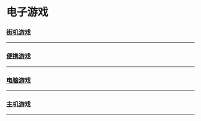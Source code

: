 # 电子游戏

### [街机游戏](arcade-games/index)

---

### [便携游戏](portable-game/index)

---

### [电脑游戏](the-computer-game/index)

---

### [主机游戏](the-host-game/index)

---
